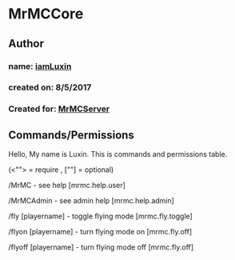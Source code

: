 # MrMCCore

## Author
### **name:** [__iamLuxin__](https://www.youtube.com/channel/UCavuutWkfsDr4x8PHHOadxA)
### **created on:** 8/5/2017
### **Created for:** [MrMCServer](http://mrmc.rf.gd)

## Commands/Permissions
Hello, My name is Luxin. This is commands and permissions table.

(<""> = require , [""] = optional)

/MrMC - see help [mrmc.help.user]

/MrMCAdmin - see admin help [mrmc.help.admin]

/fly [playername] - toggle flying mode [mrmc.fly.toggle]

/flyon [playername] - turn flying mode on [mrmc.fly.off]

/flyoff [playername] - turn flying mode off [mrmc.fly.off]
